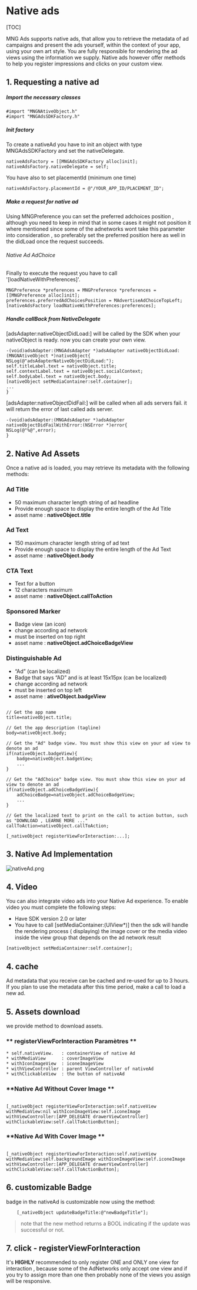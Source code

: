 # Native ads
[TOC]

MNG Ads supports native ads, that allow you to retrieve the metadata of ad campaigns and present the ads yourself, within the context of your app, using your own art style. You are fully responsible
for rendering the ad views using the information we supply. Native ads however offer methods to help you register impressions and clicks on your custom view.

## 1. Requesting a native ad

##### Import the necessary classes

```objc
#import "MNGNAtiveObject.h"
#import "MNGAdsSDKFactory.h"
```

##### Init factory

To create a nativeAd  you have to init an object with type MNGAdsSDKFactory and set the nativeDelegate.

```objc
nativeAdsFactory = [[MNGAdsSDKFactory alloc]init];
nativeAdsFactory.nativeDelegate = self;
```
You have also to set placementId (minimum one time)

```objc
nativeAdsFactory.placementId = @"/YOUR_APP_ID/PLACEMENT_ID";
```
##### Make a request for native ad
Using MNGPreference you can set the preferred adchoices position , although you need to keep in mind that in some cases it might not position it where mentioned since some of the adnetworks wont take this parameter into consideration , so preferably set the preferred position here as well in the didLoad once the request succeeds.

###### Native Ad AdChoice

Finally to execute the request you have to call '[loadNativeWithPreferences]'.

```objc
MNGPreference *preferences = MNGPreference *preferences = [[MNGPreference alloc]init];
preferences.preferredAdChoicesPosition = MAdvertiseAdChoiceTopLeft;
[nativeAdsFactory loadNativeWithPreferences:preferences];
```

##### Handle callBack from NativeDelegate
[adsAdapter:nativeObjectDidLoad:] will be called by the SDK when your nativeObject is ready. now you can create your own view.
```objc
-(void)adsAdapter:(MNGAdsAdapter *)adsAdapter nativeObjectDidLoad:(MNGNAtiveObject *)nativeObject{
NSLog(@"adsAdapterNativeObjectDidLoad:");
self.titleLabel.text = nativeObject.title;
self.contextLabel.text = nativeObject.socialContext;
self.bodyLabel.text = nativeObject.body;
[nativeObject setMediaContainer:self.container];
...
}
```

[adsAdapter:nativeObjectDidFail:] will be called when all ads servers fail. it will return the error of last called ads server.
```objc
-(void)adsAdapter:(MNGAdsAdapter *)adsAdapter nativeObjectDidFailWithError:(NSError *)error{
NSLog(@"%@",error);
}
```

## 2. Native Ad Assets

Once a native ad is loaded, you may retrieve its metadata with the following methods:

### **Ad Title**

 - 50 maximum character length string of ad headline
 - Provide enough space to display the entire length of the Ad Title
 - asset name : **nativeObject.title**


### **Ad Text**

 - 150 maximum character length string of ad text
 - Provide enough space to display the entire length of the Ad Text
 - asset name : **nativeObject.body**

### **CTA Text**

 - Text for a button
 - 12 characters maximum
 - asset name : **nativeObject.callToAction**


### **Sponsored Marker**

 - Badge view (an icon)
 - change according ad network
 - must be inserted on top right
 - asset name : **nativeObject.adChoiceBadgeView**

### **Distinguishable Ad**

 - “Ad” (can be localized)
 - Badge that says “AD” and is at least 15x15px (can be localized)
 - change according ad network
 - must be inserted on top left
 - asset name : **ativeObject.badgeView**

```objc

// Get the app name
title=nativeObject.title;

// Get the app description (tagline)
body=nativeObject.body;

// Get the "Ad" badge view. You must show this view on your ad view to denote an ad
if(nativeObject.badgeView){
	badge=nativeObject.badgeView;
	...
}

// Get the "AdChoice" badge view. You must show this view on your ad view to denote an ad
if(nativeObject.adChoiceBadgeView){
	adChoiceBadge=nativeObject.adChoiceBadgeView;
	...
}

// Get the localized text to print on the call to action button, such as "DOWNLOAD , LEARNE MORE ..."
callToAction=nativeObject.callToAction;

[_nativeObject registerViewForInteraction:...];

```


## 3. Native Ad Implementation

![nativeAd.png](https://bitbucket.org/repo/aen579/images/1993529083-nativeAd.png)
## 4. Video
You can also integrate video ads into your Native Ad experience. To enable video you must complete the following steps:
 - Have SDK version 2.0 or later
 -  You have to call [setMediaContainer:(UIView*)] then the sdk will handle the rendering process ( displaying)  the image cover or the media video inside the view group that depends on the ad network result
```objc
[nativeObject setMediaContainer:self.container];

```

## 4. cache

Ad metadata that you receive can be cached and re-used for up to 3 hours. If you plan to use the metadata after this time period, make a call to load a new ad.


## 5. Assets download

we provide method to download assets.

### ** registerViewForInteraction Paramètres **

    * self.nativeView.   : containerView of native Ad
    * withMediaView      : coverImageView 
    * withIconImageView  : iconeImageView
    * withViewController : parent ViewController of nativeAd
    * withClickableView  : the button of nativeAd 


### **Native Ad Without Cover Image **

```objc

[_nativeObject registerViewForInteraction:self.nativeView withMediaView:nil withIconImageView:self.iconeImage withViewController:[APP_DELEGATE drawerViewController] withClickableView:self.callToActionButton];

```

### **Native Ad With Cover Image **
```objc

[_nativeObject registerViewForInteraction:self.nativeView withMediaView:self.backgroundImage withIconImageView:self.iconeImage withViewController:[APP_DELEGATE drawerViewController] withClickableView:self.callToActionButton];

```


## 6. customizable Badge

badge in the nativeAd is customizable now using the method:

```
    [_nativeObject updateBadgeTitle:@"newBadgeTitle"];

```

>note that the new method returns a BOOL indicating if the update was successful or not.

## 7. click - registerViewForInteraction

It's **HIGHLY** recommended to only register ONE and ONLY one view for interaction , because some of the AdNetworks only accept one view and if you try to assign more than one then probably none of the views you assign will be responsive.